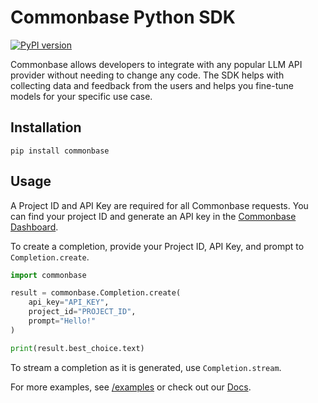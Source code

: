 # Commonbase Python SDK

[![PyPI version](https://badge.fury.io/py/commonbase.svg)](https://badge.fury.io/py/commonbase)

Commonbase allows developers to integrate with any popular LLM API provider
without needing to change any code. The SDK helps with collecting data and
feedback from the users and helps you fine-tune models for your specific use
case.

## Installation

```
pip install commonbase
```

## Usage

A Project ID and API Key are required for all Commonbase requests. You can find
your project ID and generate an API key in the
[Commonbase Dashboard](https://commonbase.com/).

To create a completion, provide your Project ID, API Key, and prompt to
`Completion.create`.

```py
import commonbase

result = commonbase.Completion.create(
    api_key="API_KEY",
    project_id="PROJECT_ID",
    prompt="Hello!"
)

print(result.best_choice.text)
```

To stream a completion as it is generated, use `Completion.stream`.

For more examples, see
[/examples](https://github.com/commonbaseapp/commonbase-python/tree/main/examples)
or check out our [Docs](https://docs.commonbase.com/quickstart/python).
